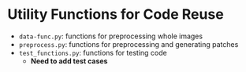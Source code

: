 # Utility Functions for Code Reuse
* `data-func.py`: functions for preprocessing whole images
* `preprocess.py`: functions for preprocessing and generating patches
* `test_functions.py`: functions for testing code 
  * __Need to add test cases__
